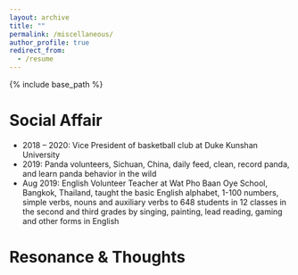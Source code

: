 ```yaml
---
layout: archive
title: ""
permalink: /miscellaneous/
author_profile: true
redirect_from:
  - /resume
---
```


{% include base_path %}

Social Affair
======
* 2018 – 2020:	Vice President of basketball club at Duke Kunshan University
* 2019:	Panda volunteers, Sichuan, China, daily feed, clean, record panda, and learn panda behavior in the wild
* Aug 2019:	English Volunteer Teacher at Wat Pho Baan Oye School, Bangkok, Thailand, taught the basic English alphabet, 1-100 numbers, simple verbs, nouns and auxiliary verbs to 648 students in 12 classes in the second and third grades by singing, painting, lead reading, gaming and other forms in English

Resonance & Thoughts
======
